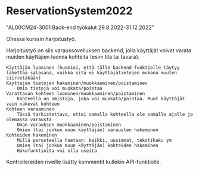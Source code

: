 # ReservationSystem2022

"AL00CM24-3001 Back-end työkalut 29.8.2022-31.12.2022"

Ohessa kurssin harjoitustyö.

Harjoitustyö on siis varaussovelluksen backend, jolla käyttäjät voivat varata muiden käyttäjien luomia kohteita (esim tila tai tavara).

    Käyttäjän luominen (huomioi, että tälle backend-funktiolle täytyy lähettää salasana, vaikka sitä ei käyttäjätietojen mukana muuten siirretäkään)
    Käyttäjän tietojen hakeminen/muokkaaminen/poistaminen
        Omia tietoja voi muokata/poistaa
    Varattavan kohteen luominen/muokkaaminen/poistaminen
        Kohteella on omistaja, joka voi muokata/poistaa. Muut käyttäjät vain näkevät kohteen
    Kohteen varaaminen
        Tässä tarkistettava, ettei samalla kohteella ole samalle ajalle jo olemassa varausta
        Oman varauksen muokkaaminen/poistaminen
        Omien (tai jonkun muun käyttäjän) varausten hakeminen
    Kohteiden hakeminen
        Millä perusteella haetaan: kaikki, uusimmat, tekstihaku ym
        Omien (tai jonkun muun käyttäjän) kohteiden hakeminen
        Hakufunktioita voi olla useita

Kontrollereiden riveille lisätty kommentit kullekin API-funktiolle.
